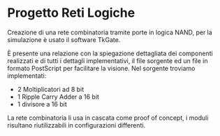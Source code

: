 # Progetto Reti Logiche
Creazione di una rete combinatoria tramite porte in logica NAND, per la simulazione è usato il software TkGate.

È presente una relazione con la spiegazione dettagliata dei componenti realizzati e di tutti i dettagli implementativi, il file sorgente ed un file in formato PostScript per facilitare la visione. Nel sorgente troviamo implementati:
- 2 Moltiplicatori ad 8 bit
- 1 Ripple Carry Adder a 16 bit
- 1 divisore a 16 bit

La rete combinatoria li usa in cascata come proof of concept, i moduli risultano riutilizzabili in configurazioni differenti.

